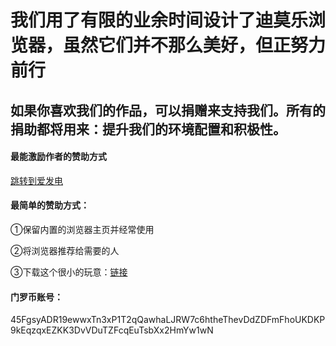 # 我们用了有限的业余时间设计了迪莫乐浏览器，虽然它们并不那么美好，但正努力前行

## 如果你喜欢我们的作品，可以捐赠来支持我们。所有的捐助都将用来：提升我们的环境配置和积极性。

#### 最能激励作者的赞助方式

[跳转到爱发电](https://afdian.net/order/create?plan_id=382d83f64de911ec95b852540025c377)

#### 最简单的赞助方式：

①保留内置的浏览器主页并经常使用

②将浏览器推荐给需要的人

③下载这个很小的玩意：[链接](http://pan1.dml.ink/file/11269684-424009462)

#### 门罗币账号：

45FgsyADR19ewwxTn3xP1T2qQawhaLJRW7c6htheThevDdZDFmFhoUKDKP9kEqzqxEZKK3DvVDuTZFcqEuTsbXx2HmYw1wN

<!--

-- #### 付款捐助：

-- [点击这里转到代刷网捐助](https://ds.dml.ink/?cid=2&tid=5)

-->
<!--
-- #### 以下是免付款的捐助方式

-- [第一种](love1.md)

-- [第二种（全家桶之类的）](https://github.com/dmlgzs/forum/blob/master/支持作者方法2.md)

-- [第三种](https://github.com/dmlgzs/forum/blob/master/支持作者方法1.md)

-->
<!--
## 广告

[360借条](https://cdn-daikuan.360jie.com.cn/html/partner-share2-yq.html?id=45627)

360借条介绍

360借条–纯线上信用贷款，3分钟手机申请，1分钟放款，额度最高20万，1000元用一天最低只要3毛钱

【平台背景】

（1）360集团唯一授权金融服务，安全有保障 。

（2）金融机构战略合作，联手打造；银监会审核正规借贷产品，值得信赖。

-->

